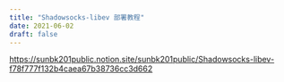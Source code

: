 ```yaml
---
title: "Shadowsocks-libev 部署教程"
date: 2021-06-02
draft: false
---
```


https://sunbk201public.notion.site/sunbk201public/Shadowsocks-libev-f78f777f132b4caea67b38736cc3d662